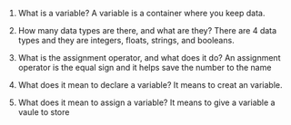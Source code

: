 1. What is a variable?
A variable is a container where you keep data.

2. How many data types are there, and what are they?
There are 4 data types and they are integers, floats, strings, and booleans.

3. What is the assignment operator, and what does it do?
An assignment operator is the equal sign and it helps save the number to the name 

4. What does it mean to declare a variable?
It means to creat an variable.

5. What does it mean to assign a variable?
It means to give a variable a vaule to store

